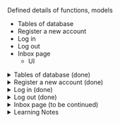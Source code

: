 Defined details of functions, models

- Tables of database
- Register a new account
- Log in
- Log out
- Inbox page
    - UI

<details>
<summary>Tables of database (done)</summary>

<details>
<summary>a. `User` table</summary>

Where stores users registered new account

Inherit from `AbstractUser` model provided by Django, not add or change any fields.
</details>

<details>
<summary>b. `Email` table</summary>

Where stores details of all emails composed by users

- `id` (auto created by Django)
- `user` (to authorize inputs from a user)
    - ForeignKey
    - on_delete=models.CASCADE
    - related_name="emails"
- `sender`
    - ForeignKey
    - on_delete=models.CASCADE
    - related_name="emails_sent"
- `recipients`
    - ManyToManyField
    - on_delete=models.CASCADE
    - related_name="emails_recieved"
- `subject`
    - CharField(max_length=255)
- `body`
    - TextField
    - blank=True
- `timestamp`
    - DateTimeField(auto_now_add=True)
- `read`
    - BooleanField(default=False)
- `archived`
    - BooleanField(default=False)
- `serialize(self)`
    - id = self.id
    - sender = self.sender.email
    - recipients = [recipient.email for recipient in self.recipients.all()]
    - subject = self.subject
    - body = self.body
    - timestamp = self.timestamp.isoformat()
    - read = self.read
    - archived = self.archived
</details>

</details>

<details>
<summary>Register a new account (done)</summary>

<details>
<summary>a. UI</summary>

- Heading: `Register a new account`
- Input 1: email
- Input 2: password
- Input 3: password (to confirm)
- Button: `Register`
- Href: `Already have a account <link> Login here`
- A message will be dislayed to indicate the result of the registration
</details>

<details>
<summary>b. Logic</summary>

- url `register/`
- method == POST 
    - get `email`, `password` , `confirmed_password`
    - `password` != `confirmed_password`
    - render `emails/register.html`, message: `Passwords must match.`
    - `password` == `confirmed_password`
    - create a new `User` instance
    - user.save()
    - log_in(request, user)
    - redirect("index")
- method == GET
    - render `emails/register.html`
</details>

</details>

<details>
<summary>Log in (done)</summary>

<details>
<summary>a. UI</summary>

- Heading: `Log in`
- Input 1: email
- Input 2: password
- Button: `Log In`
- Href: `Don't have account? <link> Sign up.`
- A message will be dislayed to indicate the result of the login
</details>

<details>
<summary>b. Logic (done)</summary>

- url `login/`
- method == POST
    - get `email`, `password`
    - user = authenticate(request, username=email, password=password)
    - user is None
    - return `emails/login.html`, message: `Invalid email and/or password.`
    - use is not None
    - log_in(request, user)
    - redirect("index")
- method == GET
    - render `emails/login.html`
</details>

</details>

<details>
<summary>Log out (done)</summary>

<details>
<summary>a. UI</summary>

- Button: `Log out`
</details>

<details>
<summary>b. Logic</summary>

- url `logout/`
- method == GET
    - log_out(request)
    - redirect("login_view")
</details>

</details>

<details>
<summary>Inbox page (to be continued)</summary>

<details>
<summary>a. UI</summary>

<details>
<summary>a1. Header</summary>

- Heading: User’s email address
- Button: `Log out`
- Navibar
    - Button 1: `Inbox`
    - Button 2: `Sent`
    - Button 3: `Archived`
    - Button 4: `+ Compose`
</details>

<details>
<summary>a2. Main</summary>

- Compose
    - Heading: `Compose a new email`
    - Input 1: `To`
    - Input 2: `Subject`
    - Input 3: Body
    - Button: `Send`

- `Inbox` mailbox
    - Heading: `Inbox`
    - Display each email of a list by a box
        - Sender
        - Subject
        - Timestamp

- `Sent` mailbox
    - Heading: `Sent`
    - Display each email of a list by box
        - `To:` recipients
        - Subject
        - Timestamp

- `Archived` mailbox
    - Heading: `Archived`
    - Display each email of a list by box
        - Sender
        - Subject
        - Timestamp
    - Button: `Unarchive`
    
- Details of an email
    - `From:` sender
    - `To:` recipients
    - `Subject:` subject
    - `Timestamp:` timestamp
    - Button 1: `Reply`
    - Button 2: `Archive`
    - Body

- Reply
    - Input 1: `To:` pre-fill sender email of the mail
    - Input 2: `Re:` pre-fill subject of the email
    - Input 3: pre-fill `On Jan 1 2020, 12:00 AM <sender email> wrote: <body of the email>`
    - Button: `Reply`
</details>

</details>

</details>

<details>
<summary>Learning Notes</summary>

- `How to choose correct Field types for a field when use Model of Django`

    - Learn some popular Field types
    - Define datatype of the field
    - Check table of contents at [Django documentation](https://docs.djangoproject.com/en/5.2/)
    - Pick up some field types corresponding to defined datatype
    - Read their usages
    - Pick up correct field type

- `How doese Django authenticate username and password`

    - Search if username exists in `User` table
    - If existed, get hashed password corresponding to the username
        - Split the hashed password into `algorithm`, `number of iteration` and `salt`
        - Use them to hash input password
        - Compare stored hashed password with hashed input password
        - If match, return a corresponding user object
        - If no match, return `None`
    - If not existed, return `None`

- `Why do we need to call "log_in(request, user)" after authentication?`

    - Authentication only verifies the credentials
    - Call `log_in(request, user)` starts a session and logs the user in
    - If skip the call, the user is not remembered as logged in, so request.user will AnonymousUser. They will still appear as logged out even if credentials are valid

</details>
